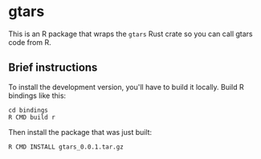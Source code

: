 # gtars

This is an R package that wraps the `gtars` Rust crate so you can call gtars code from R.

## Brief instructions

To install the development version, you'll have to build it locally. Build R bindings like this:

```console
cd bindings
R CMD build r
```

Then install the package that was just built:

```console
R CMD INSTALL gtars_0.0.1.tar.gz
```